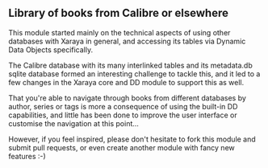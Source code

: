 ## Library of books from Calibre or elsewhere

This module started mainly on the technical aspects of using other databases with Xaraya in general, and accessing its tables via Dynamic Data Objects specifically.

The Calibre database with its many interlinked tables and its metadata.db sqlite database formed an interesting challenge to tackle this, and it led to a few changes in the Xaraya core and DD module to support this as well.

That you're able to navigate through books from different databases by author, series or tags is more a consequence of using the built-in DD capabilities, and little has been done to improve the user interface or customise the navigation at this point...

However, if you feel inspired, please don't hesitate to fork this module and submit pull requests, or even create another module with fancy new features :-)

